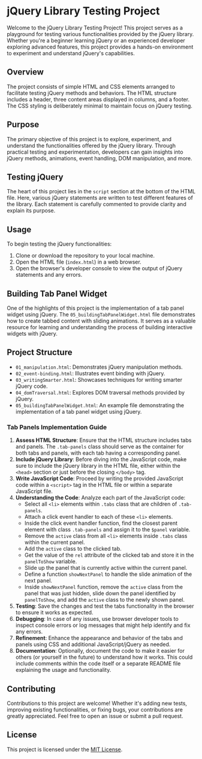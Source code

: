# jQuery Library Testing Project

Welcome to the jQuery Library Testing Project! This project serves as a playground for testing various functionalities provided by the jQuery library. Whether you're a beginner learning jQuery or an experienced developer exploring advanced features, this project provides a hands-on environment to experiment and understand jQuery's capabilities.

## Overview

The project consists of simple HTML and CSS elements arranged to facilitate testing jQuery methods and behaviors. The HTML structure includes a header, three content areas displayed in columns, and a footer. The CSS styling is deliberately minimal to maintain focus on jQuery testing.

## Purpose

The primary objective of this project is to explore, experiment, and understand the functionalities offered by the jQuery library. Through practical testing and experimentation, developers can gain insights into jQuery methods, animations, event handling, DOM manipulation, and more.

## Testing jQuery

The heart of this project lies in the `script` section at the bottom of the HTML file. Here, various jQuery statements are written to test different features of the library. Each statement is carefully commented to provide clarity and explain its purpose.

## Usage

To begin testing the jQuery functionalities:

1. Clone or download the repository to your local machine.
2. Open the HTML file (`index.html`) in a web browser.
3. Open the browser's developer console to view the output of jQuery statements and any errors.

## Building Tab Panel Widget

One of the highlights of this project is the implementation of a tab panel widget using jQuery. The `05_buildingTabPanelWidget.html` file demonstrates how to create tabbed content with sliding animations. It serves as a valuable resource for learning and understanding the process of building interactive widgets with jQuery.

## Project Structure

- `01_manipulation.html`: Demonstrates jQuery manipulation methods.
- `02_event-binding.html`: Illustrates event binding with jQuery.
- `03_writingSmarter.html`: Showcases techniques for writing smarter jQuery code.
- `04_domTraversal.html`: Explores DOM traversal methods provided by jQuery.
- `05_buildingTabPanelWidget.html`: An example file demonstrating the implementation of a tab panel widget using jQuery.

### Tab Panels Implementation Guide

1. **Assess HTML Structure**: Ensure that the HTML structure includes tabs and panels. The `.tab-panels` class should serve as the container for both tabs and panels, with each tab having a corresponding panel.
2. **Include jQuery Library**: Before diving into the JavaScript code, make sure to include the jQuery library in the HTML file, either within the `<head>` section or just before the closing `</body>` tag.
3. **Write JavaScript Code**: Proceed by writing the provided JavaScript code within a `<script>` tag in the HTML file or within a separate JavaScript file.
4. **Understanding the Code**: Analyze each part of the JavaScript code:
   - Select all `<li>` elements within `.tabs` class that are children of `.tab-panels`.
   - Attach a click event handler to each of these `<li>` elements.
   - Inside the click event handler function, find the closest parent element with class `.tab-panels` and assign it to the `$panel` variable.
   - Remove the `active` class from all `<li>` elements inside `.tabs` class within the current panel.
   - Add the `active` class to the clicked tab.
   - Get the value of the `rel` attribute of the clicked tab and store it in the `panelToShow` variable.
   - Slide up the panel that is currently active within the current panel.
   - Define a function `showNextPanel` to handle the slide animation of the next panel.
   - Inside `showNextPanel` function, remove the `active` class from the panel that was just hidden, slide down the panel identified by `panelToShow`, and add the `active` class to the newly shown panel.
5. **Testing**: Save the changes and test the tabs functionality in the browser to ensure it works as expected.
6. **Debugging**: In case of any issues, use browser developer tools to inspect console errors or log messages that might help identify and fix any errors.
7. **Refinement**: Enhance the appearance and behavior of the tabs and panels using CSS and additional JavaScript/jQuery as needed.
8. **Documentation**: Optionally, document the code to make it easier for others (or yourself in the future) to understand how it works. This could include comments within the code itself or a separate README file explaining the usage and functionality.

## Contributing

Contributions to this project are welcome! Whether it's adding new tests, improving existing functionalities, or fixing bugs, your contributions are greatly appreciated. Feel free to open an issue or submit a pull request.

## License

This project is licensed under the [MIT License](LICENSE).
